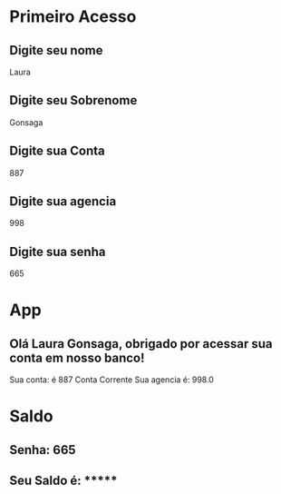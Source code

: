 # Primeiro Acesso

  ## Digite seu nome
Laura
  ## Digite seu Sobrenome
Gonsaga
  ## Digite sua Conta
887
  ## Digite sua agencia
998
  ## Digite sua senha
665



# App

## Olá Laura Gonsaga, obrigado por acessar sua conta em nosso banco!
Sua conta: é 887 Conta Corrente
Sua agencia é: 998.0





# Saldo 

## Senha: 665
## Seu Saldo é: *****

